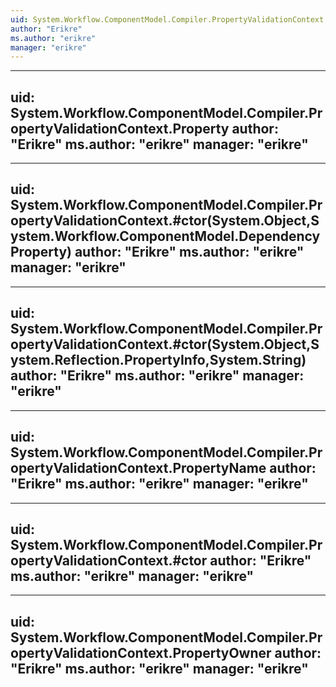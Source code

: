 ```yaml
---
uid: System.Workflow.ComponentModel.Compiler.PropertyValidationContext
author: "Erikre"
ms.author: "erikre"
manager: "erikre"
---
```


---
uid: System.Workflow.ComponentModel.Compiler.PropertyValidationContext.Property
author: "Erikre"
ms.author: "erikre"
manager: "erikre"
---

---
uid: System.Workflow.ComponentModel.Compiler.PropertyValidationContext.#ctor(System.Object,System.Workflow.ComponentModel.DependencyProperty)
author: "Erikre"
ms.author: "erikre"
manager: "erikre"
---

---
uid: System.Workflow.ComponentModel.Compiler.PropertyValidationContext.#ctor(System.Object,System.Reflection.PropertyInfo,System.String)
author: "Erikre"
ms.author: "erikre"
manager: "erikre"
---

---
uid: System.Workflow.ComponentModel.Compiler.PropertyValidationContext.PropertyName
author: "Erikre"
ms.author: "erikre"
manager: "erikre"
---

---
uid: System.Workflow.ComponentModel.Compiler.PropertyValidationContext.#ctor
author: "Erikre"
ms.author: "erikre"
manager: "erikre"
---

---
uid: System.Workflow.ComponentModel.Compiler.PropertyValidationContext.PropertyOwner
author: "Erikre"
ms.author: "erikre"
manager: "erikre"
---
